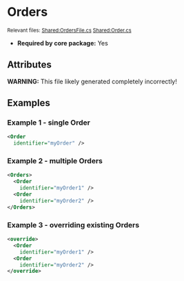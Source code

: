 # Orders

<sup>Relevant files: [Shared:OrdersFile.cs](https://github.com/Regalis11/Barotrauma/blob/master/Barotrauma/BarotraumaShared/SharedSource/ContentManagement/ContentFile/OrdersFile.cs) [Shared:Order.cs](https://github.com/Regalis11/Barotrauma/blob/master/Barotrauma/BarotraumaShared/SharedSource/Characters/AI/Order.cs)</sup>
- **Required by core package:** Yes

## Attributes


**WARNING:** This file likely generated completely incorrectly!

## Examples

### Example 1 - single Order

```xml
<Order
  identifier="myOrder" />
```

### Example 2 - multiple Orders

```xml
<Orders>
  <Order
    identifier="myOrder1" />
  <Order
    identifier="myOrder2" />
</Orders>
```

### Example 3 - overriding existing Orders

```xml
<override>
  <Order
    identifier="myOrder1" />
  <Order
    identifier="myOrder2" />
</override>
```

